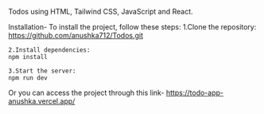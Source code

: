 Todos  using HTML, Tailwind CSS, JavaScript and React.

Installation-
To install the project, follow these steps:
        1.Clone the repository:
    https://github.com/anushka712/Todos.git
    
    2.Install dependencies:
    npm install

    3.Start the server:
    npm run dev


Or you can access the project through this link-
  https://todo-app-anushka.vercel.app/

